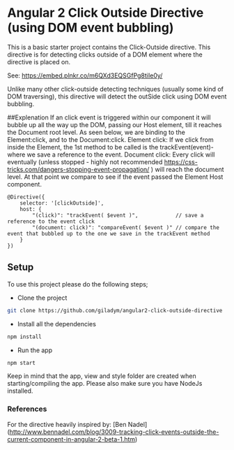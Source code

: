 # Angular 2 Click Outside Directive (using DOM event bubbling)
This is a basic starter project contains the Click-Outside directive.
This directive is for detecting clicks outside of a DOM element where the directive is placed on.

See: https://embed.plnkr.co/m6QXd3EQSGfPg8tiIe0y/

Unlike many other click-outside detecting techniques (usually some kind of DOM traversing),
this directive will detect the outSide click using DOM event bubbling.

##Explenation
If an click event is triggered within our component it will bubble up all the way up the DOM, passing our Host element, till it reaches the Document root level.
As seen below, we are binding to the Element:click, and to the Document:click.
Element click:
If we click from inside the Element, the 1st method to be called is the trackEvent(event)- where we save a reference to the event.
Document click:
Every click will eventually (unless stopped - highly not recommended https://css-tricks.com/dangers-stopping-event-propagation/ ) will reach the document level.
At that point we compare to see if the event passed the Element Host component.

```[html]
@Directive({
    selector: '[clickOutside]',
    host: {
        "(click)": "trackEvent( $event )",            // save a reference to the event click
        "(document: click)": "compareEvent( $event )" // compare the event that bubbled up to the one we save in the trackEvent method
    }
})
```

## Setup
To use this project please do the following steps;

- Clone the project

```bash
git clone https://github.com/giladym/angular2-click-outside-directive
```
- Install all the dependencies

```bash
npm install
```
- Run the app

```bash
npm start
```

Keep in mind that the app, view and style folder are created when starting/compiling the app. Please also make sure you have NodeJs installed.

### References
For the directive heavily inspired by:
[Ben Nadel] (http://www.bennadel.com/blog/3009-tracking-click-events-outside-the-current-component-in-angular-2-beta-1.htm)

